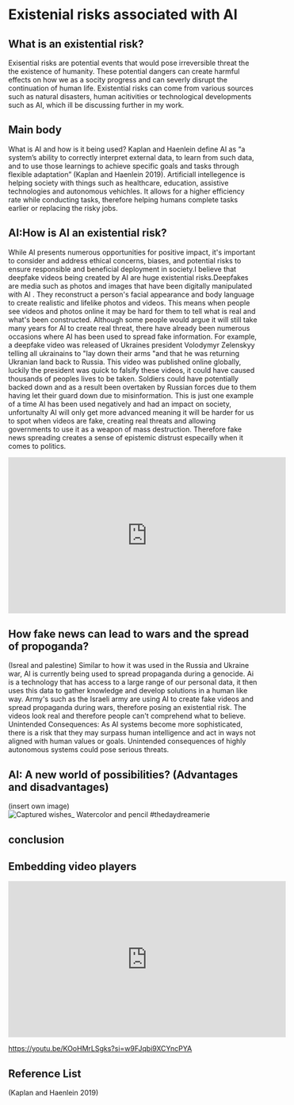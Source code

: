 # Existenial risks associated with AI


## What is an existential risk?
Exisential risks are potential events that would pose irreversible threat the the existence of humanity. These potential dangers can create harmful effects on how we as a socity progress and can severly disrupt the continuation of human life. Existential risks can come from various sources such as natural disasters, human acitivities or technological developments such as AI, which ill be discussing further in my work.




## Main body
What is AI and how is it being used?
Kaplan and Haenlein define AI as “a system’s ability to correctly interpret external data, to learn from such data, and to use those learnings to achieve specific goals and tasks through flexible adaptation” (Kaplan and Haenlein 2019). Artificiall intellegence is helping society with things such as healthcare, education, assistive technologies and autonomous vehichles. It allows for a higher efficiency rate while conducting tasks, therefore helping humans complete tasks earlier or replacing the risky jobs.


## AI:How is AI an existential risk?
While AI presents numerous opportunities for positive impact, it's important to consider and address ethical concerns, biases, and potential risks to ensure responsible and beneficial deployment in society.I believe that deepfake videos being created by AI are huge existential risks.Deepfakes are media such as photos and images that have been digitally manipulated with AI . They reconstruct a person's facial appearance and body language to create realistic and lifelike photos and videos. This means when people see videos and photos online it may be hard for them to tell what is real and what's been constructed. Although some people would argue it will still take many years for AI to create real threat, there have already been numerous occasions where AI has been used to spread fake information. For example, a deepfake video was released of Ukraines president Volodymyr Zelenskyy telling all ukrainains to "lay down their arms "and that he was returning Ukranian land back to Russia. This video was published online globally, luckily the president was quick to falsify these videos, it could have caused thousands of peoples lives to be taken. Soldiers could have potentially backed down and as a result been overtaken by Russian forces due to them having let their guard down due to misinformation. This is just one example of a time AI has been used negatively and had an impact on society, unfortunalty AI will only get more advanced meaning it will be harder for us to spot when videos are fake, creating real threats and allowing governments to use it as a weapon of mass destruction. Therefore fake news spreading creates a sense of epistemic distrust especailly when it comes to politics.


<iframe width="560" height="315" src="https://www.youtube.com/embed/rlP9NnLx-Bs?si=PDbuFEKjJ-odi4Pj" title="YouTube video player" frameborder="0" allow="accelerometer; autoplay; clipboard-write; encrypted-media; gyroscope; picture-in-picture; web-share" allowfullscreen></iframe>


## How fake news can lead to wars and the spread of propoganda? 
(Isreal and palestine)
Similar to how it was used in the Russia and  Ukraine war, AI is currently being used to spread propaganda during a genocide.
Ai is a technology that has access to a large range of our personal data, it then uses this data to gather knowledge and develop solutions in a human like way. Army's such as the Israeli army are using AI to create fake videos and spread propaganda during wars, therefore posing an existential risk. The videos look real and therefore people can't comprehend what to believe.  
Unintended Consequences: As AI systems become more sophisticated, there is a risk that they may surpass human intelligence and act in ways not aligned with human values or goals. Unintended consequences of highly autonomous systems could pose serious threats.
 



## AI: A new world of possibilities? (Advantages and disadvantages)







(insert own image)
![Captured wishes_  Watercolor and pencil #thedaydreamerie](https://github.com/khofstadter/CS220AU-DP/assets/149805618/a06400e6-d7cd-4602-adf0-b0bd1f2925ff)




## conclusion



## Embedding video players

<iframe width="560" height="315" src="https://www.youtube.com/embed/lfPJ7Tz4JGs" title="YouTube video player" frameborder="0" allow="accelerometer; autoplay; clipboard-write; encrypted-media; gyroscope; picture-in-picture" allowfullscreen></iframe>

<https://youtu.be/KOoHMrLSgks?si=w9FJqbi9XCYncPYA>

## Reference List
(Kaplan and Haenlein 2019)



